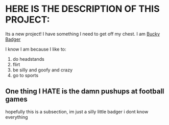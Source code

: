 # HERE IS THE DESCRIPTION OF THIS PROJECT: 

Its a new project! I have something I need to get off my chest. I am [Bucky Badger](https://en.wikipedia.org/wiki/Bucky_Badger)

I know I am because I like to: 
1. do headstands
2. flirt 
3. be silly and goofy and crazy 
4. go to sports

## One thing I **HATE** is the damn pushups at football games 

hopefully this is a subsection, im just a silly little badger i dont know everything 
